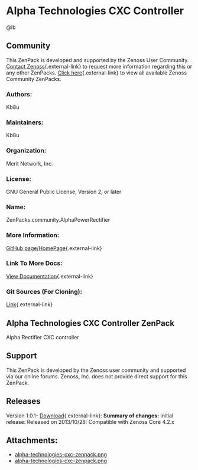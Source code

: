 # Alpha Technologies CXC Controller

@lb[](img/zenpack-alpha-technologies-cxc-zenpack.png)

## Community

This ZenPack is developed and supported by the Zenoss User Community.
[Contact Zenoss](https://tryit.zenoss.com/zenpack-contact/){.external-link} to
request more information regarding this or any other ZenPacks. [Click here](https://zenoss.com/product/zenpacks?f%5B0%5D=im_field_zenpack_category:1021){.external-link} to
view all available Zenoss Community ZenPacks.

### Authors:

Kb8u

### Maintainers:

Kb8u

### Organization:

Merit Network, Inc.

### License:

GNU General Public License, Version 2, or later

### Name:

ZenPacks.community.AlphaPowerRectifier

### More Information:

[GitHub page/HomePage](https://github.com/kb8u/ZenPacks.community.AlphaPowerRectifier){.external-link}

### Link To More Docs:

[View Documentation](https://github.com/kb8u/ZenPacks.community.AlphaPowerRectifier/blob/master/README.txt){.external-link}

### Git Sources (For Cloning):

[Link](https://github.com/kb8u/ZenPacks.community.AlphaPowerRectifier.git){.external-link}

## Alpha Technologies CXC Controller ZenPack

Alpha Rectifier CXC controller

## Support

This ZenPack is developed by the Zenoss user community and supported via
our online forums. Zenoss, Inc. does not provide direct support for this
ZenPack.

## Releases

Version 1.0.1- [Download](https://storage.googleapis.com/zenpacks/ZenPacks.community.AlphaPowerRectifier/1.0.1/ZenPacks.community.AlphaPowerRectifier-1.0.1.egg){.external-link}:   **Summary of changes:** Initial release:   Released on 2013/10/28:   Compatible with Zenoss Core 4.2.x

## Attachments:

-   [alpha-technologies-cxc-zenpack.png](img/zenpack-alpha-technologies-cxc-zenpack.png)
-   [alpha-technologies-cxc-zenpack.png](img/zenpack-alpha-technologies-cxc-zenpack.png)

